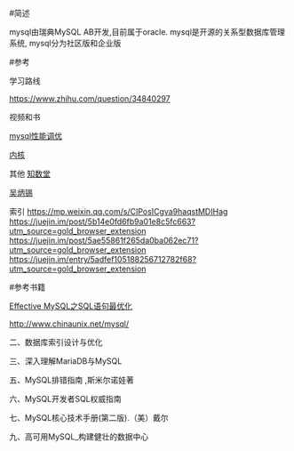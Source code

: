 


#简述

mysql由瑞典MySQL AB开发,目前属于oracle.
mysql是开源的关系型数据库管理系统,
mysql分为社区版和企业版




#参考

学习路线

https://www.zhihu.com/question/34840297


视频和书



[mysql性能调优](http://www.cnblogs.com/jesselzj/category/719284.html)

[内核](http://blog.csdn.net/whyangwanfu)

其他
[知数堂](http://imysql.com/)

[吴炳锡](http://wubx.net/)

索引
https://mp.weixin.qq.com/s/CIPosICgva9haqstMDIHag
https://juejin.im/post/5b14e0fd6fb9a01e8c5fc663?utm_source=gold_browser_extension
https://juejin.im/post/5ae55861f265da0ba062ec71?utm_source=gold_browser_extension
https://juejin.im/entry/5adfef105188256712782f68?utm_source=gold_browser_extension
   


#参考书籍

[Effective MySQL之SQL语句最优化](http://download.csdn.net/download/rod_john/10145942)



http://www.chinaunix.net/mysql/


二、数据库索引设计与优化

三、深入理解MariaDB与MySQL


五、MySQL排错指南 ,斯米尔诺娃著


六、MySQL开发者SQL权威指南

七、MySQL核心技术手册(第二版).（美）戴尔


九、高可用MySQL_构建健壮的数据中心
